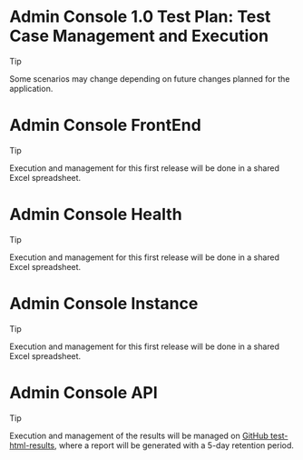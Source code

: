 # Admin Console 1.0 Test Plan: Test Case Management and Execution

> [!TIP]
> Some scenarios may change depending on future changes planned for the application.

# Admin Console FrontEnd

> [!TIP]
> Execution and management for this first release will be done in a shared Excel spreadsheet.

# Admin Console Health

> [!TIP]
> Execution and management for this first release will be done in a shared Excel spreadsheet.

# Admin Console Instance 

> [!TIP]
> Execution and management for this first release will be done in a shared Excel spreadsheet.

# Admin Console API

> [!TIP]
> Execution and management of the results will be managed on [GitHub test-html-results](https://github.com/Ed-Fi-Alliance-OSS/AdminAPI-2.x/actions/runs/14250465262), where a report will be generated with a 5-day retention period.